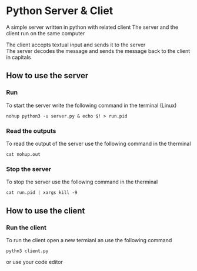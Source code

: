 # Python Server & Cliet 
A simple server written in python with related client
The server and the client run on the same computer

The client accepts textual input and sends it to the server  
The server decodes the message and sends the message back to the client in capitals  
## How to use the server
### Run 
To start the server write the following command in the terminal (Linux)
```
nohup python3 -u server.py & echo $! > run.pid
```
### Read the outputs
To read the output of the server use the following command in the therminal
```
cat nohup.out
```
### Stop the server
To stop the server use the following command in the therminal
```
cat run.pid | xargs kill -9
```

## How to use the client

### Run the client
To run the client open a new termianl an use the following command
```
pythn3 client.py
```
or use your code editor
